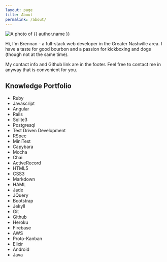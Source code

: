 ```yaml
---
layout: page
title: About
permalink: /about/
---
```


<img src="https://s.gravatar.com/avatar/d65359ab27ec95d16c06c4d67b092e47?s=250" class="gravatar" alt="A photo of {{ author.name }}">

Hi, I'm Brennan - a full-stack web developer in the Greater Nashville area. I have a taste for good bourbon and a passion for kickboxing and dogs (though not at the same time).

My contact info and Github link are in the footer. Feel free to contact me in anyway that is convenient for you.

## Knowledge Portfolio
- Ruby
- Javascript
- Angular
- Rails
- Sqlite3
- Postgresql
- Test Driven Development
- RSpec
- MiniTest
- Capybara
- Mocha
- Chai
- ActiveRecord
- HTML5
- CSS3
- Markdown
- HAML
- Jade
- JQuery
- Bootstrap
- Jekyll
- Git
- Github
- Heroku
- Firebase
- AWS
- Proto-Kanban
- Elixir
- Android
- Java
